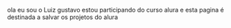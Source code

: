 ola eu sou o Luiz gustavo
estou participando do curso alura e esta pagina é destinada a salvar os projetos do alura
